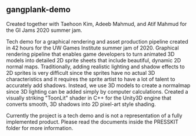 ## gangplank-demo
Created together with Taehoon Kim, Adeeb Mahmud, and Atif Mahmud for the GI Jams 2020 summer jam.

Tech demo for a graphical rendering and asset production pipeline created in 42 hours for the 
UW Games Institute summer jam of 2020. Graphical rendering pipeline that enables game developers to turn animated 3D models into detailed 2D sprite sheets that include beautiful, dynamic 2D normal maps. Traditionally, adding realistic lighting and shadow effects to 2D sprites is very difficult since the sprites have no actual 3D characteristics and it requires the sprite artist to have a lot of talent to accurately add shadows. Instead, we use 3D models to create a normalmap since 3D lighting can be added simply by computer calculations. Created a visually striking "ToonLit" shader in C++ for the Unity3D engine that converts smooth, 
3D shadows into 2D pixel-art style shading.

Currently the project is a tech demo and is not a representation of a fully implemented product. Please read the documents inside the PRESSKIT folder for more information.

